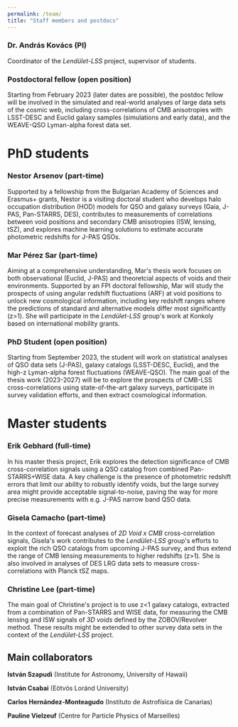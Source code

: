 ```yaml
---
permalink: /team/
title: "Staff members and postdocs"
---
```

### Dr. András Kovács (PI)
Coordinator of the _Lendület-LSS_ project, supervisor of students.

### Postdoctoral fellow (open position)
Starting from February 2023 (later dates are possible), the postdoc fellow will be involved in the simulated and real-world analyses of large data sets of the cosmic web, including cross-correlations of CMB anisotropies with LSST-DESC and Euclid galaxy samples (simulations and early data), and the WEAVE-QSO Lyman-alpha forest data set.

# PhD students
### Nestor Arsenov (part-time)
Supported by a fellowship from the Bulgarian Academy of Sciences and Erasmus+ grants, Nestor is a visiting doctoral student who develops halo occupation distribution (HOD) models for QSO and galaxy surveys (Gaia, J-PAS, Pan-STARRS, DES), contributes to measurements of correlations between void positions and secondary CMB anisotropies (ISW, lensing, tSZ), and explores machine learning solutions to estimate accurate photometric redshifts for J-PAS QSOs.

### Mar Pérez Sar (part-time)
Aiming at a comprehensive understanding, Mar's thesis work focuses on both observational (Euclid, J-PAS) and theoretcial aspects of voids and their environments. Supported by an FPI doctoral fellowship, Mar will study the prospects of using angular redshift fluctuations (ARF) at void positions to unlock new cosmological information, including key redshift ranges where the predictions of standard and alternative models differ most significantly (z>1). She will participate in the _Lendület-LSS_ group's work at Konkoly based on international mobility grants.

### PhD Student (open position)
Starting from September 2023, the student will work on statistical analyses of QSO data sets (J-PAS), galaxy catalogs (LSST-DESC, Euclid), and the high-z Lyman-alpha forest fluctuations (WEAVE-QSO). The main goal of the thesis work (2023-2027) will be to explore the prospects of CMB-LSS cross-correlations using state-of-the-art galaxy surveys, participate in survey validation efforts, and then extract cosmological information.

# Master students
### Erik Gebhard (full-time)
In his master thesis project, Erik explores the detection significance of CMB cross-correlation signals using a QSO catalog from combined Pan-STARRS+WISE data. A key challenge is the presence of photometric redshift errors that limit our ability to robustly identify voids, but the large survey area might provide acceptable signal-to-noise, paving the way for more precise measurements with e.g. J-PAS narrow band QSO data.

### Gisela Camacho (part-time)
In the context of forecast analyses of _2D Void x CMB_ cross-correlation signals, Gisela's work contributes to the _Lendület-LSS_ group's efforts to exploit the rich QSO catalogs from upcoming J-PAS survey, and thus extend the range of CMB lensing measurements to higher redshifts (z>1). She is also involved in analyses of DES LRG data sets to measure cross-correlations with Planck tSZ maps.

### Christine Lee (part-time)
The main goal of Christine's project is to use z<1 galaxy catalogs, extracted from a combination of Pan-STARRS and WISE data, for measuring the CMB lensing and ISW signals of _3D voids_ defined by the ZOBOV/Revolver method. These results might be extended to other survey data sets in the context of the _Lendület-LSS_ project.

## Main collaborators
**István Szapudi** (Institute for Astronomy, University of Hawaii)

**István Csabai** (Eötvös Loránd University)

**Carlos Hernández-Monteagudo** (Instituto de Astrofísica de Canarias)

**Pauline Vielzeuf** (Centre for Particle Physics of Marseilles)
